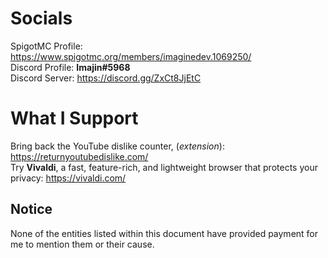 # Socials
SpigotMC Profile: https://www.spigotmc.org/members/imaginedev.1069250/  
Discord Profile: **Imajin#5968**  
Discord Server: https://discord.gg/ZxCt8JjEtC

# What I Support
Bring back the YouTube dislike counter, (*extension*): https://returnyoutubedislike.com/  
Try **Vivaldi**, a fast, feature-rich, and lightweight browser that protects your privacy: https://vivaldi.com/

## Notice
None of the entities listed within this document have provided payment for me to mention them or their cause.
